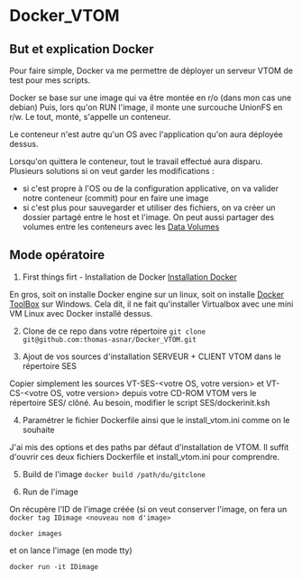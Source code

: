 # Docker_VTOM

## But et explication Docker
Pour faire simple, Docker va me permettre de déployer un serveur VTOM de test pour mes scripts.

Docker se base sur une image qui va être montée en r/o (dans mon cas une debian)
Puis, lors qu'on RUN l'image, il monte une surcouche UnionFS en r/w.
Le tout, monté, s'appelle un conteneur.

Le conteneur n'est autre qu'un OS avec l'application qu'on aura déployée dessus.

Lorsqu'on quittera le conteneur, tout le travail effectué aura disparu. 
Plusieurs solutions si on veut garder les modifications :
* si c'est propre à l'OS ou de la configuration applicative, on va valider notre conteneur (commit) pour en faire une image
* si c'est plus pour sauvegarder et utiliser des fichiers, on va créer un dossier partagé entre le host et l'image. On peut aussi partager des volumes entre les conteneurs avec les [Data Volumes](https://docs.docker.com/userguide/dockervolumes)
 
## Mode opératoire

1. First things firt - Installation de Docker
[Installation Docker](https://docs.docker.com/installation)

En gros, soit on installe Docker engine sur un linux, soit on installe [Docker ToolBox](https://www.docker.com/toolbox) sur Windows. Cela dit, il ne fait qu'installer Virtualbox avec une mini VM Linux avec Docker installé dessus.

2. Clone de ce repo dans votre répertoire 
`git clone git@github.com:thomas-asnar/Docker_VTOM.git`

3. Ajout de vos sources d'installation SERVEUR + CLIENT VTOM dans le répertoire SES

Copier simplement les sources VT-SES-<votre OS, votre version> et VT-CS-<votre OS, votre version> depuis votre CD-ROM VTOM vers le répertoire SES/ clôné.
Au besoin, modifier le script SES/dockerinit.ksh 

4. Paramétrer le fichier Dockerfile ainsi que le install_vtom.ini comme on le souhaite

J'ai mis des options et des paths par défaut d'installation de VTOM. Il suffit d'ouvrir ces deux fichiers Dockerfile et install_vtom.ini pour comprendre.

5. Build de l'image
`docker build /path/du/gitclone`

6. Run de l'image

On récupère l'ID de l'image créée (si on veut conserver l'image, on fera un `docker tag IDimage <nouveau nom d'image>`

`docker images`

et on lance l'image (en mode tty)

`docker run -it IDimage`


